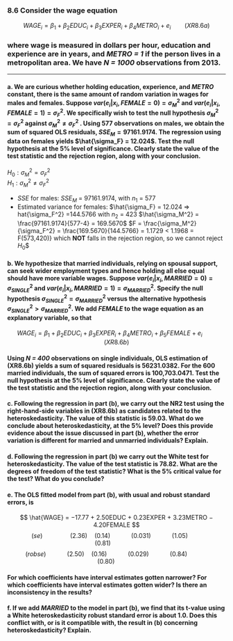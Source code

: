 ### 8.6 Consider the wage equation
$$
WAGE_i = \beta_1 + \beta_2EDUC_i + \beta_3EXPER_i + \beta_4METRO_i + e_i  \qquad (XR8.6a)
$$

### where wage is measured in dollars per hour, education and experience are in years, and *METRO = 1* if the person lives in a metropolitan area. We have *N = 1000* observations from 2013.
---

#### a. We are curious whether holding education, experience, and *METRO* constant, there is the same amount of random variation in wages for males and females. Suppose $var(e_i|x_i, FEMALE = 0) = \sigma_M^2$ and $var(e_i|x_i, FEMALE = 1) = \sigma_F^2$. We specifically wish to test the null hypothesis $\sigma_M^2 = \sigma_F^2$ against $\sigma_M^2 \neq \sigma_F^2$ . Using 577 observations on males, we obtain the sum of squared OLS residuals, $SSE_M = 97161.9174$. The regression using data on females yields $\hat{\sigma_F} = 12.024$. Test the null hypothesis at the 5% level of significance. Clearly state the value of the test statistic and the rejection region, along with your conclusion.

$H_0: \sigma_M^2 = \sigma_F^2$    
$H_1: \sigma_M^2 \neq \sigma_F^2$    
- $SSE$ for males: $SSE_M$ = 97161.9174, with $n_1$ = 577
- Estimated variance for females: $\hat{\sigma_F} = 12.024 ⇒ hat{\sigma_F^2} =144.5766 with $n_2$ = 423
$\hat{\sigma_M^2} = \frac{97161.9174}{577-4} = 169.5670$
$F = \frac{\sigma_M^2}{\sigma_F^2} = \frac{169.5670}{144.5766} = 1.1729 < 1.1968 = F(573,420)} which **NOT** falls in the rejection region, so we cannot reject $H_0$$


#### b. We hypothesize that married individuals, relying on spousal support, can seek wider employment types and hence holding all else equal should have more variable wages. Suppose $var(e_i|x_i, MARRIED = 0) = \sigma_{SINGLE}^2$ and $var(e_i|x_i, MARRIED = 1) = \sigma_{MARRIED}^2$. Specify the null hypothesis  $\sigma_{SINGLE}^2 = \sigma_ {MARRIED}^2$ versus the alternative hypothesis $\sigma_{SINGLE}^2 > \sigma_{MARRIED}^2$. We add *FEMALE* to the wage equation as an explanatory variable, so that
$$
WAGE_i = \beta_1 + \beta_2EDUC_i + \beta_3EXPER_i + \beta_4METRO_i + \beta_5FEMALE + e_i  \qquad (XR8.6b)
$$
#### Using *N = 400* observations on single individuals, OLS estimation of (XR8.6b) yields a sum of squared residuals is 56231.0382. For the 600 married individuals, the sum of squared errors is 100,703.0471. Test the null hypothesis at the 5% level of significance. Clearly state the value of the test statistic and the rejection region, along with your conclusion.

#### c. Following the regression in part (b), we carry out the NR2 test using the right-hand-side variables in (XR8.6b) as candidates related to the heteroskedasticity. The value of this statistic is 59.03. What do we conclude about heteroskedasticity, at the 5% level? Does this provide evidence about the issue discussed in part (b), whether the error variation is different for married and unmarried individuals? Explain.

#### d. Following the regression in part (b) we carry out the White test for heteroskedasticity. The value of the test statistic is 78.82. What are the degrees of freedom of the test statistic? What is the 5% critical value for the test? What do you conclude?

#### e. The OLS fitted model from part (b), with usual and robust standard errors, is
$$
\hat{WAGE} = −17.77 + 2.50EDUC + 0.23EXPER + 3.23METRO − 4.20FEMALE
$$
$$
\qquad (se) \qquad  \qquad (2.36) \quad (0.14) \qquad  \quad (0.031) \qquad \quad (1.05) \qquad \qquad (0.81) \qquad \qquad 
$$
$$
\quad (robse) \qquad \quad (2.50) \quad (0.16) \qquad \quad (0.029) \qquad \quad (0.84) \qquad \qquad (0.80) \qquad \quad
$$

#### For which coefficients have interval estimates gotten narrower? For which coefficients have interval estimates gotten wider? Is there an inconsistency in the results?

#### f. If we add *MARRIED* to the model in part (b), we find that its t-value using a White heteroskedasticity robust standard error is about 1.0. Does this conflict with, or is it compatible with, the result in (b) concerning heteroskedasticity? Explain.
